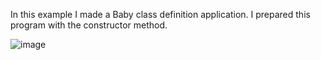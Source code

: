 In this example I made a Baby class definition application. I prepared this program with the constructor method.


![image](https://github.com/user-attachments/assets/db3a6811-5d92-410f-9c0a-513843693db2)
